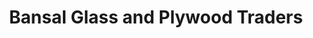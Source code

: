 ---
title: "Bansal Glass and Plywood Traders"
url: /hisar/bansal-glass-and-plywood-traders/
shop: supermarket
---